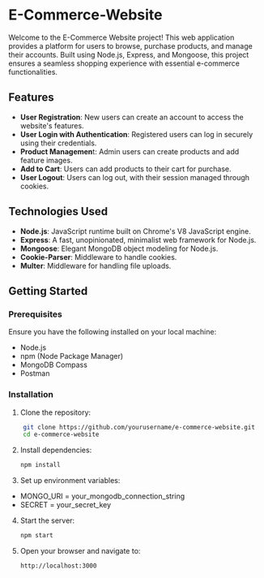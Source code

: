 # E-Commerce-Website

Welcome to the E-Commerce Website project! This web application provides a platform for users to browse, purchase products, and manage their accounts. Built using Node.js, Express, and Mongoose, this project ensures a seamless shopping experience with essential e-commerce functionalities.

## Features

- **User Registration**: New users can create an account to access the website's features.
- **User Login with Authentication**: Registered users can log in securely using their credentials.
- **Product Managemen**t: Admin users can create products and add feature images.
- **Add to Cart**: Users can add products to their cart for purchase.
- **User Logout**: Users can log out, with their session managed through cookies.

## Technologies Used

- **Node.js**: JavaScript runtime built on Chrome's V8 JavaScript engine.
- **Express**: A fast, unopinionated, minimalist web framework for Node.js.
- **Mongoose**: Elegant MongoDB object modeling for Node.js.
- **Cookie-Parser**: Middleware to handle cookies.
- **Multer**: Middleware for handling file uploads.
  
## Getting Started

### Prerequisites

Ensure you have the following installed on your local machine:

- Node.js
- npm (Node Package Manager)
- MongoDB Compass
- Postman

### Installation

1. Clone the repository:
   
```bash
    git clone https://github.com/yourusername/e-commerce-website.git
    cd e-commerce-website
```
2. Install dependencies:
   
    ```bash
    npm install
    ```
3. Set up environment variables:

- MONGO_URI = your_mongodb_connection_string
- SECRET = your_secret_key
  
4. Start the server:
   
    ```bash
    npm start
    ``` 
5. Open your browser and navigate to:
    ```
    http://localhost:3000
    ```
